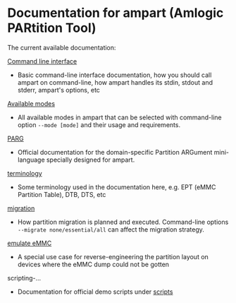 # Documentation for ampart (Amlogic PARtition Tool)

The current available documentation:

[Command line interface](command-line-interface.md)
 - Basic command-line interface documentation, how you should call ampart on command-line, how ampart handles its stdin, stdout and stderr, ampart's options, etc

[Available modes](available-modes.md)
 - All available modes in ampart that can be selected with command-line option ``--mode [mode]`` and their usage and requirements. 

[PARG](partition-argument-mini-language.md)
 - Official documentation for the domain-specific Partition ARGument mini-language specially designed for ampart. 

[terminology](terminology.md)
 - Some terminology used in the documentation here, e.g. EPT (eMMC Partition Table), DTB, DTS, etc

[migration](migration.md)
 - How partition migration is planned and executed. Command-line options ``--migrate none/essential/all`` can affect the migration strategy.

[emulate eMMC](emulate-emmc-with-only-dtb.md)
 - A special use case for reverse-engineering the partition layout on devices where the eMMC dump could not be gotten

scripting-...
 - Documentation for official demo scripts under [scripts](../scripts)
